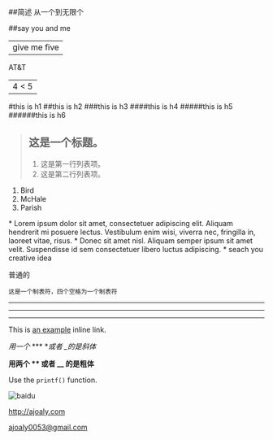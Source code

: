 ##简述
从一个到无限个

##say you and me

<table>
    <tr>
        <td>give me five</td>
    </tr>
</table>
AT&amp;T
<table>
    <tr>
        <td>4 &lt; 5</td>
    </tr>
</table>

#this is h1
##this is h2
###this is h3
####this is h4
#####this is h5
######this is h6

> ## 这是一个标题。
> 
> 1.   这是第一行列表项。
> 2.   这是第二行列表项。

<ol>
<li>Bird</li>
<li>McHale</li>
<li>Parish</li>
</ol>
*   Lorem ipsum dolor sit amet, consectetuer adipiscing elit.
    Aliquam hendrerit mi posuere lectus. Vestibulum enim wisi,
    viverra nec, fringilla in, laoreet vitae, risus.
*   Donec sit amet nisl. Aliquam semper ipsum sit amet velit.
    Suspendisse id sem consectetuer libero luctus adipiscing.
*   seach you creative idea

普通的

    这是一个制表符，四个空格为一个制表符
***

---

---------------------------------------
This is [an example](http://example.com/) inline link.

*用一个* *** **或者 _的是斜体*

**用两个 ** 或者 __ 的是粗体**

Use the `printf()` function.

![baidu](https://ss0.bdstatic.com/5aV1bjqh_Q23odCf/static/superman/img/logo/bd_logo1_31bdc765.png)

<http://ajoaly.com>

<ajoaly0053@gmail.com>
